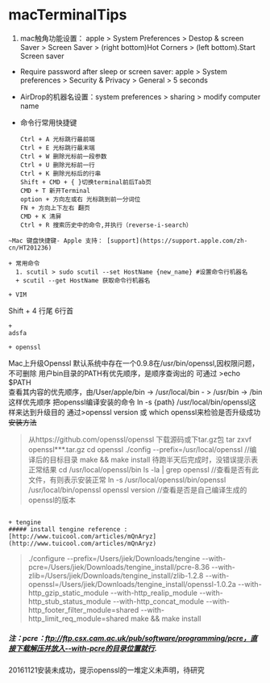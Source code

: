 # macTerminalTips

1. mac触角功能设置： apple > System Preferences > Destop & screen Saver > Screen Saver > (right bottom)Hot Corners > (left bottom).Start Screen saver

+ Require password after sleep or screen saver:  apple > System preferences > Security & Privacy > General > 5 seconds

+ AirDrop的机器名设置：system preferences > sharing > modify computer name

+ 命令行常用快捷键
  ```
  Ctrl + A 光标跳行最前端
  Ctrl + E 光标跳行最末端
  Ctrl + W 删除光标前一段参数
  Ctrl + U 删除光标前一行
  Ctrl + K 删除光标后的行串
  Shift + CMD + { }切换terminal前后Tab页
  CMD + T 新开Terminal
  option + 方向左或右 光标跳到前一分词位
  FN + 方向上下左右 翻页
  CMD + K 清屏
  Ctrl + R 搜索历史中的命令,并执行（reverse-i-search）
```
~Mac 键盘快捷键- Apple 支持： [support](https://support.apple.com/zh-cn/HT201236)

+ 常用命令
  1. scutil > sudo scutil --set HostName {new_name} #设置命令行机器名
  + scutil --get HostName 获取命令行机器名

+ VIM
  ```
  Shift + 4 行尾  6行首
  ```
+ 
  adsfa

+ openssl
  ```
  Mac上升级Openssl
  默认系统中存在一个0.9.8在/usr/bin/openssl,因权限问题，不可删除
  用户bin目录的PATH有优先顺序，是顺序查询出的
  可通过 >echo $PATH   
  查看其内容的优先顺序，由/User/apple/bin -> /usr/local/bin - > /usr/bin -> /bin这样优先顺序
  把openssl编译安装的命令 ln -s {path} /usr/local/bin/openssl这样来达到升级目的
  通过>openssl version 或 which openssl来检验是否升级成功
  ~~安装方法~~
  > 从https://github.com/openssl/openssl 下载源码或下tar.gz包
  > tar zxvf openssl***.tar.gz
  > cd openssl
  > ./config --prefix=/usr/local/openssl  //编译后的目标目录
  > make && make install
  > 待跑半天后完成时，没错误提示表正常结果
  > cd /usr/local/openssl/bin
  > ls -la | grep openssl   //查看是否有此文件，有则表示安装正常
  > ln -s /usr/local/openssl/bin/openssl /usr/local/bin/openssl
  > openssl version    //查看是否是自己编译生成的openssl的版本
  ```

+ tengine
  ##### install tengine reference :[http://www.tuicool.com/articles/mQnAryz](http://www.tuicool.com/articles/mQnAryz)
  ```
> ./configure --prefix=/Users/jiek/Downloads/tengine --with-pcre=/Users/jiek/Downloads/tengine_install/pcre-8.36 --with-zlib=/Users/jiek/Downloads/tengine\_install/zlib-1.2.8 --with-openssl=/Users/jiek/Downloads/tengine_install/openssl-1.0.2a --with-http_gzip_static_module --with-http_realip_module --with-http_stub_status_module --with-http_concat_module --with-http_footer_filter_module=shared --with-http_limit_req_module=shared
> make && make install
##### 注：pcre：ftp://ftp.csx.cam.ac.uk/pub/software/programming/pcre，直接下载解压并放入--with-pcre的目录位置就行.
20161121安装未成功，提示openssl的一堆定义未声明，待研究

  ```